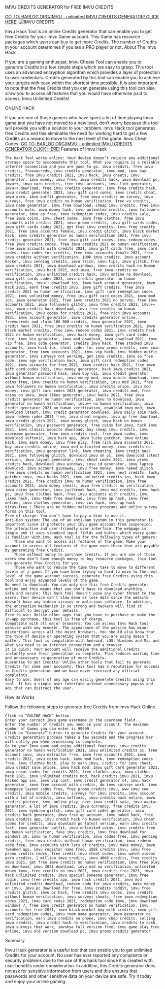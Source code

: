 IMVU CREDITS GENERATOR for FREE IMVU CREDITS

[GO TO: BARLOG.ORG/IMVU  - unlimited IMVU CREDITS GENERATOR! CLICK HERE!](https://barlog.org/imvu)
![IMVU CREDITS](https://d30womf5coomej.cloudfront.net/a/88/f5240e9c-6e4b-428f-949f-c19e417eac1f.jpg)

Imvu Hack Tool is an online Credits generator that can enable you to get free Credits for your Imvu Game account. This Game has resource packages which users can buy to get more Credits. The number of Credits in your account determines if you are a PRO player or not.
About The Imvu Hack

If you are a gaming enthusiast, Imvu Cheats Tool can enable you to generate Credits in a few simple steps which are easy to grasp. This tool uses an advanced encryption algorithm which provides a layer of protection to user credentials. Credits generated by this tool can enable you to achieve your targets with ease within the shortest time possible. It is also important to note that the free Credits that you can generate using this tool can also allow you to access all features that you would have otherwise paid to access. Imvu Unlimited Credits!

ONLINE HACK

If you are one of those gamers who have spent a lot of time playing Imvu game and you have not moved to a new level, don’t worry because this tool will provide you with a solution to your problem. Imvu Hack tool generates free Credits and this eliminates the need for working hard to get a few Credits as a reward to move to the next level of the game. Imvu Cheat Codes!
[GO TO: BARLOG.ORG/IMVU  - unlimited IMVU CREDITS GENERATOR! CLICK HERE!](https://barlog.org/imvu)
Features of Imvu Hack

    The Hack Tool works online: Your device doesn’t require any additional storage space to accommodate this tool. What you require is a reliable internet connection and you are good to go. imvu credits, free imvu credits, freevucreds, imvu credits generator, imvu mod, imvu buy credits, free imvu credits 2021, imvu hack, imvu cheats, imvu generator, imvu money, imvu free, imvu credits hack, imvu download pc, imvu++, imvu earn credits, free imvu accounts, imvu link generator, imvu++ download, free imvu credits generator, imvu free credits hack, imvu credit generator 2021, imvu gift card codes, imvu credits cheat, imvu earn, imvu outfit generator, free imvu credits no survey, imvu surveys, free imvu credits no human verification, free vu credits, imvu name generator, imvu free download, cheap imvu credits, free imvu accounts male, imvu money hack, imvu unlimited credits, imvu followers generator, imvu ap free, imvu redemption codes, imvu credits sale, free imvu coins, imvu cheat codes, imvu free clothes, free imvu accounts with credits 2021, imvu promo credits, imvu gift cards codes, imvu gift cards codes 2021, get free imvu credits, imvu free credits 2021, free imvu accounts female, imvu credit glitch, imvu black market hack, imvu credits generator no human verification 2021, free imvu credits generator 2021, free imvu gift card codes, imvu redeem codes, free imvu credits codes, free imvu credits 2021 no human verification, free imvu accounts with credits 2021, imvu gift cards free, imvu card codes, imvu codes for credits, free imvu accounts female 2021, free imvu credits without verification, 100k imvu credits, imvu account hacker, imvu sending credits, imvu trick, imvu tips, imvu glitch, free imvu credits 2021, imvu download windows, imvu credits hack no human verification, imvu hack 2021, mod imvu, free imvu credits no verification, imvu unlimited credits hack, imvu online no download, imvu gift cards codes 2021, imvu credits generator no human verification, imvu++ download ios, imvu hack account generator, imvu hack 2021, earn free credits imvu, imvu gift credits, free imvu credits 2021 no human verification, imvu gift card redemption codes 2021, imvu unlimited money, free imvu gift card codes 2021, imvu mod ios, imvu generator 2021, free imvu credits 2021 no survey, free imvu accounts 2021, imvu followers glitch, imvu free credits 2021, imvu++ ios, imvu credits hack download, imvu free credits no human verification, imvu codes for credits 2021, free rich imvu accounts 2021, imvu account generator, imvu credits generator online, freevucreds and claim 100 000 credits, imvu generator 2021, imvu credit hack 2021, free imvu credits no human verification 2021, imvu black market credits, free imvu redeem codes 2021, imvu credits hack 2021 no human verification, imvu hack money, imvu gift card codes free, imvu bio generator, imvu mod download, imvu download 2021, imvu vip free, imvu code generator, credits imvu hack, free stacked imvu accounts, imvu hack ios, cheat codes for imvu promo credits, imvu coin generator, free imvu accounts 2021, imvu vip hack, imvu hidden outfit generator, imvu surveys not working, get imvu credits, imvu ap free code, imvu age verification hack, imvu gift card redemption codes 2021, imvu accounts for free 2021, imvu credits hack 2021, free imvu gift card codes 2021, imvu money generator, hack imvu credits 2021, imvu generator password hack, imvu buy vip, imvu credit generator without human verification, imvu money mod, imvu mobile download, imvu coins free, imvu credits no human verification, imvu mod 2021, free imvu followers no human verification, imvu credits price, imvu mod money, imvu gift card codes 2021 generator, imvu credits mod, free coins on imvu, imvu likes generator, imvu hacks 2021, free imvu credits generator no human verification, imvu no download, imvu generator no human verification, imvu++ no human verification, imvu credit generator 2021 no human verification, download imvu mod, imvu download latest, imvu credit generator download, imvu daily spin hack, imvu redeem codes 2021 free, imvu cheat engine, imvu ap free download, imvu credit glitch 2021, imvu money glitch, imvu hack no human verification, imvu password generator, free coins for imvu, hack imvu 2021, imvu classic website download, buy cheap imvu credits, imvu username generator, free imvu credits real, free imvu codes, imvu download softonic, imvu hack app, imvu lucky patcher, imvu online hack, imvu earn money, imvu free play, free rich imvu accounts 2021, buy imvu credits online, imvu mod unlimited money, imvu credits no verification, imvu generator link, imvu cheating, imvu credit hack 2021, imvu following glitch, download imvu on pc, imvu download latest version, imvu layout generator, imvu cheat codes 2021, imvu promo credits hack, download imvu windows, imvu id generator, imvu laptop download, imvu account giveaway, imvu free money, imvu naked glitch, free imvu credits no human verification 2021, imvu next credits, lucky patcher imvu, imvu hacks 2021, imvu unlimited credits ios, hack imvu credits 2021, free credits imvu no human verification, imvu free accounts 2021, imvu money cheats, imvu free credits no verification, imvu coins generator, imvu jailbreak hack, imvu mod credits, imvu hack pc, imvu free clothes hack, free imvu accounts with credits, imvu likes hack, imvu t5de free download, imvu free ap hack, imvu free online, imvu clothes generator, imvu ios hack, imvu ap hack
    Virus-free : There are no hidden malicious programs and online survey forms on this tool.
    Free of charge: You don’t have to pay a dime to use it.
    Anti-Ban system: The use of an anti-ban system in this generator is important since it protects your Imvu game account from suspension.
    The interactive and user-friendly user interface: The webpage is simple and it uses standard input fields and button which every gamer is familiar with.Imvu Hack tool is for the following types of gamers:
        Those who want to access all features of the game: Make your account to access all features of the game even those that are payable by generating free Credits.
        Those without money to purchase Credits. If you are one of those users who don’t have enough money to buy resource packages, this tool can generate free Credits for you.
        Those who want to reduce the time they take to move to different levels of a game: If you have been trying so hard to move to the next level of the game without success, generate free Credits using this tool and enjoy advanced levels of the game.
    No need to download: You can only use this free Credits generator online and this means that you don’t have to download anything.
    Safe and secure: This hack tool doesn’t pose any cyber threat to the users. Your device can’t slow down or lose data since the website doesn’t have any hidden viruses or malicious software. In addition, the encryption mechanism is so strong and hackers will find it difficult to decrypt your details.
    Free to use: Unlike other apps that you have to purchase or make the in-app purchase, this tool is free of charge.
    Compatible with all major browsers: You can access Imvu Hack tool website with any browser. The appearance of the website has minor distortions across all the major browsers. You should also know that the type of device or operating system that you are using doesn’t matter. This tool is compatible with Android, iOS, Windows and Mac and what you need is an internet connection and a browser.
    It is quick: Your account will receive the additional Credits instantly once their generation is complete. This reduces waiting time and unnecessary re-generation of more Credits.
    Guarantee to get Credits: Unlike other tools that fail to generate Credits for some user accounts, this tool has a reputation for success in Credits generation and we have never received any official complaints.
    Easy to use: Users of any age can easily generate Credits using this tool. It has a simple user interface without unnecessary popups and ads that can distract the user.

How its Works

Follow the following steps to generate free Credits from Imvu Hack Online.

    Click on “ONLINE HACK” button.
    Enter your correct Imvu game username in the username field.
    Enter the number of Credits you need in your account. The maximum number of Games you can enter is 99999.
    Click on “Generate” button to generate Credits for your account.
    Credits generation process takes a few seconds and the progress bar will notify you when processing is complete.
    Go to your Imvu game and enjoy additional features. imvu credits generator no human verification 2021, imvu unlimited credits pc, free account imvu, imvu extractor free, imvu free accounts 2021, imvu credits 2021, imvu coins hack, imvu mod hack, imvu redemption codes free, imvu clothes hack, play to earn imvu, credits for imvu cheat, imvu credit sale prices, imvu hack mod, imvu gift card generator 2021, imvu cheat codes for credits 2021, free clothes imvu, imvu clothes hack 2021, imvu unlimited credits mod, hack credits imvu 2021, imvu hacked app ios, imvu vip cost, imvu credit generator v4, imvu hack generator, imvu free account with credits, do imvu surveys work, imvu homepage layout codes free, free promo credits imvu, www imvu com credits, imvu mobile credits, surveys for imvu credits, imvu account with a lot of credits, imvu softonic, imvu credits hack online, imvu credits picture, imvu online play, next imvu credit sale, imvu avatar generator, a lot of imvu credits, imvu currency, free credits imvu 2021, imvu eyebrow glitch, imvu gift card codes generator, imvu credits hack generator, imvu free ap account, imvu naked hack, free imvu credits app, imvu credit hack no human verification, imvu cheat codes for credits, imvu download pc latest version, earn imvu credits fast, imvu generator outfit, imvu unlimited coins, imvu credits free no human verification, fake imvu credits, imvu free download for windows 10, imvu no human verification, imvu codes free, imvu pending credits, free imvu credits without human verification, imvu redeem code free, imvu accounts with lots of credits, imvu make money, imvu tweaked app, imvu register name free, 100k credits imvu, imvu free promo credits codes, free credit imvu cheat codes, imvu watch videos earn credits, 1 million imvu credits, imvu 4000 credits, free credits imvu 2021, get free imvu credits no human verification, imvu free play no download, imvu 2021 download, imvu mod no verification, unlimited money imvu, free credits on imvu 2021, imvu credits free 2021, imvu hack unlimited credits, imvu special someone generator, imvu free login, imvu free credits app, imvu hack credits 2021, imvu mod unlimited credits download, redeem code for imvu credits, make money on imvu, imvu pc download for free, imvu credits reddit, imvu free credits glitch, imvu pc hack, free credits imvu codes, imvu credits without human verification, imvu surveys cheats, free imvu redemption codes 2021, imvu card codes 2021, redemption code imvu, imvu download windows 7, free imvu credit generator no human verification, imvu accounts for free 2021, imvu black market buy with credits, imvu gift card redemption codes, imvu room name generator, imvu generator no verification, earn imvu credits on phone, imvu shop credits, selling imvu credits, imvu credit hack no verification, imvu credits to cash, imvu surveys that work, imvuksa full version free, imvu game play free online, imvu old version download pc, imvu promo credits generator

Summary

Imvu Hack generator is a useful tool that can enable you to get unlimited Credits for your account. No user has ever reported any complaints or security problems due to the use of this hack tool since it is created with user benefits under consideration. In addition, this Credits generator does not ask for sensitive information from users and this ensures that passwords and other sensitive data on your device are safe. Try it today and enjoy your online gaming.

